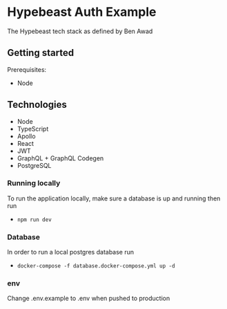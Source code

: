 # Hypebeast Auth Example
The Hypebeast tech stack as defined by Ben Awad
## Getting started
Prerequisites:
- Node

## Technologies
- Node
- TypeScript
- Apollo
- React
- JWT
- GraphQL + GraphQL Codegen
- PostgreSQL

### Running locally
To run the application locally, make sure a database is up and running then run
- ```npm run dev```
### Database
In order to run a local postgres database run
- ```docker-compose -f database.docker-compose.yml up -d```

### env
Change .env.example to .env when pushed to production